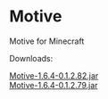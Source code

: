 Motive
======

Motive for Minecraft

Downloads:

<a href=http://adf.ly/5533544/motive-164-01282jar>Motive-1.6.4-0.1.2.82.jar</a><br>
<a href=http://adf.ly/5533544/motive-164-01279jar>Motive-1.6.4-0.1.2.79.jar</a>